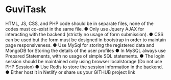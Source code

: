 # GuviTask

HTML, JS, CSS, and PHP code should be in separate files, none of the 
codes must co-exist in the same file.
● Only use Jquery AJAX for interacting with the backend (strictly no usage 
of form submission).
● CSS can be used but the form must be designed in bootstrap in order to 
maintain page responsiveness.
● Use MySql for storing the registered data and MongoDB for Storing the 
details of the user profiles
● In MySQL always use Prepared Statements, with no usage of simple SQL 
statements.
● The login session should be maintained only using browser localstorage
(Do not use PHP Session) 
● Use Redis to store the session information in the backend.
● Either host it in Netlify or share us your GITHUB project link
